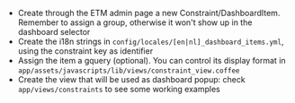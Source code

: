 * Create through the ETM admin page a new Constraint/DashboardItem. Remember to assign a group, otherwise it won't show up in the dashboard selector
* Create the i18n strings in `config/locales/[en|nl]_dashboard_items.yml`, using the constraint key as identifier
* Assign the item a gquery (optional). You can control its display format in `app/assets/javascripts/lib/views/constraint_view.coffee`
* Create the view that will be used as dashboard popup: check `app/views/constraints` to see some working examples


